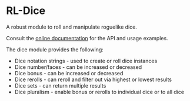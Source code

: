 RL-Dice
=======

A robust module to roll and manipulate roguelike dice.  

Consult the [online documentation](https://timothymtorres.github.io/RL-Dice) for the API and usage examples.  

The dice module provides the following:

* Dice notation strings - used to create or roll dice instances
* Dice number/faces - can be increased or decreased
* Dice bonus - can be increased or decreased
* Dice rerolls - can reroll and filter out via highest or lowest results 
* Dice sets - can return multiple results
* Dice pluralism - enable bonus or rerolls to individual dice or to all dice 

